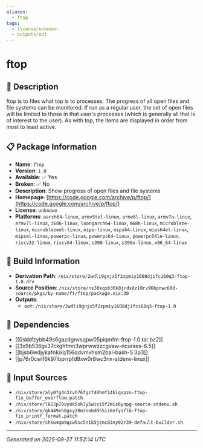 ```yaml
---
aliases:
  - ftop
tags:
  - license/unknown
  - outputs/out
---
```


# ftop

## 📝 Description

ftop is to files what top is to processes. The progress of all open files
and file systems can be monitored. If run as a regular user, the set of
open files will be limited to those in that user's processes (which is
generally all that is of interest to the user).
As with top, the items are displayed in order from most to least active.


## 📋 Package Information

- **Name**: `ftop`
- **Version**: `1.0`
- **Available**: ✅ Yes
- **Broken**: ✅ No
- **Description**: Show progress of open files and file systems
- **Homepage**: [https://code.google.com/archive/p/ftop/](https://code.google.com/archive/p/ftop/)
- **License**: `unknown`
- **Platforms**: `aarch64-linux`, `armv5tel-linux`, `armv6l-linux`, `armv7a-linux`, `armv7l-linux`, `i686-linux`, `loongarch64-linux`, `m68k-linux`, `microblaze-linux`, `microblazeel-linux`, `mips-linux`, `mips64-linux`, `mips64el-linux`, `mipsel-linux`, `powerpc-linux`, `powerpc64-linux`, `powerpc64le-linux`, `riscv32-linux`, `riscv64-linux`, `s390-linux`, `s390x-linux`, `x86_64-linux`

## 🔧 Build Information

- **Derivation Path**: `/nix/store/2wdli9gnjx5f2zpmiy1608djifci60q3-ftop-1.0.drv`
- **Source Position**: `/nix/store/ns30sqxb36k8jrds8z18rv96bpnwc60d-source/pkgs/by-name/ft/ftop/package.nix:30`
- **Outputs**:
  - `out`:  `/nix/store/2wdli9gnjx5f2zpmiy1608djifci60q3-ftop-1.0`

## 🔗 Dependencies

- [[0skkfzybb49s6gazdgnvsqpw05piqmfm-ftop-1.0.tar.bz2]]
- [[3x9b536jpi37ckghfmn3wprwwzzcgvaw-ncurses-6.5]]
- [[bjsb6wdjykafnkixq156qdvmxhsm2bai-bash-5.3p3]]
- [[p76r0cwlf6k97ibprrpfd8xw0r8wc3nx-stdenv-linux]]

## 📁 Input Sources

- `/nix/store/aly0fg4n3rvh76fgzf40hmf14blqspzn-ftop-fix_buffer_overflow.patch`
- `/nix/store/l622p70vy8k5sh7y5wizi5f2mic6ynpg-source-stdenv.sh`
- `/nix/store/qk449xh8gxy28m3nnbd055ii8nfyiflb-ftop-fix_printf_format.patch`
- `/nix/store/shkw4qm9qcw5sc5n1k5jznc83ny02r39-default-builder.sh`

---
*Generated on 2025-09-27 11:52:14 UTC*

